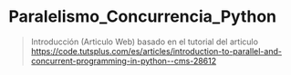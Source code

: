# Paralelismo_Concurrencia_Python
> Introducción (Articulo Web)
basado en el tutorial del articulo https://code.tutsplus.com/es/articles/introduction-to-parallel-and-concurrent-programming-in-python--cms-28612

>
